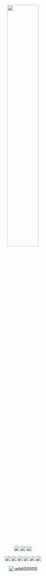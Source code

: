 <p align=center>
  <a href="https://discord.com/users/1072675217270378666"><img src="https://lanyard-profile-readme.vercel.app/api/1072675217270378666" width=45%></a>
</p>

<p align="center">
  <a href="https://github.com/Janeqaxyz"><img src="https://img.shields.io/github/followers/addi00000?style=for-the-badge"></img></a>
  <a href="https://github.com/Janeqaxyz"><img src="https://img.shields.io/github/stars/addi00000?style=for-the-badge"></img></a>
  <a href="https://solarx.site"><img src="https://img.shields.io/website?down_message=addidix.xyz%20is%20down%21&style=for-the-badge&up_message=addidix.xyz%20is%20up%21&url=https%3A%2F%2Fwww.addidix.xyz"></img></a>
</p>

<p align="center">
  <a href="https://github.com/Janeqaxyz"><img src="https://img.shields.io/badge/python-3670A0?style=for-the-badge&logo=python&logoColor=ffdd54"></a>
  <a href="https://github.com/Janeqaxyz"><img src="https://img.shields.io/badge/Go-00ADD8?style=for-the-badge&logo=go&logoColor=white"></a>
  <a href="https://github.com/Janeqaxyz"><img src="https://img.shields.io/badge/SvelteKit-FF3E00?style=for-the-badge&logo=Svelte&logoColor=white"></a>
  <a href="https://github.com/Janeqaxyz"><img src="https://img.shields.io/badge/Sass-CC6699?style=for-the-badge&logo=sass&logoColor=white"></a>
  <a href="https://github.com/Janeqaxyz"><img src="https://img.shields.io/badge/javascript-%23323330.svg?style=for-the-badge&logo=javascript&logoColor=%23F7DF1E"></a>
  <a href="https://github.com/Janeqaxyz"><img src="https://img.shields.io/badge/typescript-%23007ACC.svg?style=for-the-badge&logo=typescript&logoColor=white"></a>
</p>

<p align="center"><img src="https://count.getloli.com/get/@:addi00000" alt=":addi00000" /></p>
